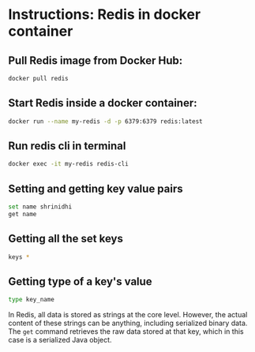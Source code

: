 # Instructions: Redis in docker container
## Pull Redis image from Docker Hub:
```sh
docker pull redis
```
## Start Redis inside a docker container:
```sh
docker run --name my-redis -d -p 6379:6379 redis:latest
```
## Run redis cli in terminal
```sh
docker exec -it my-redis redis-cli
```
## Setting and getting key value pairs
```sh
set name shrinidhi
get name
```
## Getting all the set keys
```sh
keys *
```
## Getting type of a key's value
```sh
type key_name
```
In Redis, all data is stored as strings at the core level. However, the actual content of these strings can be anything, including serialized binary data. The `get` command retrieves the raw data stored at that key, which in this case is a serialized Java object.